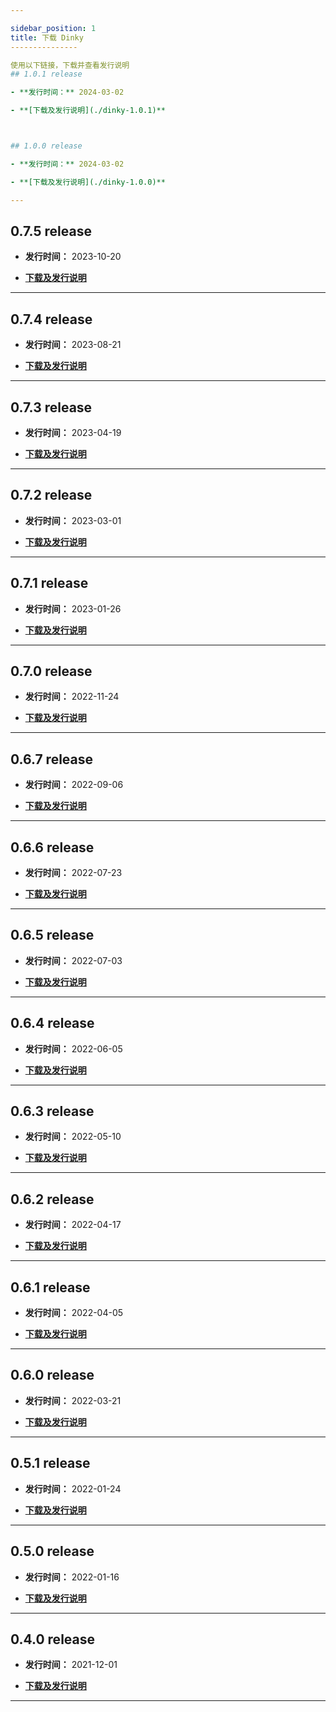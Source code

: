 ```yaml
---

sidebar_position: 1
title: 下载 Dinky
---------------

使用以下链接，下载并查看发行说明
## 1.0.1 release

- **发行时间：** 2024-03-02

- **[下载及发行说明](./dinky-1.0.1)**



## 1.0.0 release

- **发行时间：** 2024-03-02

- **[下载及发行说明](./dinky-1.0.0)**

---
```


## 0.7.5 release

- **发行时间：** 2023-10-20

- **[下载及发行说明](./dinky-0.7.5)**

---

## 0.7.4 release

- **发行时间：** 2023-08-21

- **[下载及发行说明](./dinky-0.7.4)**

---

## 0.7.3 release

- **发行时间：** 2023-04-19

- **[下载及发行说明](./dinky-0.7.3)**

---

## 0.7.2 release

- **发行时间：** 2023-03-01

- **[下载及发行说明](./dinky-0.7.2)**

---

## 0.7.1 release

- **发行时间：** 2023-01-26

- **[下载及发行说明](./dinky-0.7.1)**

---

## 0.7.0 release

- **发行时间：** 2022-11-24

- **[下载及发行说明](./dinky-0.7.0)**

---

## 0.6.7 release

- **发行时间：** 2022-09-06

- **[下载及发行说明](./dinky-0.6.7)**

---

## 0.6.6 release

- **发行时间：** 2022-07-23

- **[下载及发行说明](./dinky-0.6.6)**

---

## 0.6.5 release

- **发行时间：** 2022-07-03

- **[下载及发行说明](./dinky-0.6.5)**

---

## 0.6.4 release

- **发行时间：** 2022-06-05

- **[下载及发行说明](./dinky-0.6.4)**

---

## 0.6.3 release

- **发行时间：** 2022-05-10

- **[下载及发行说明](./dinky-0.6.3)**

---

## 0.6.2 release

- **发行时间：** 2022-04-17

- **[下载及发行说明](./dinky-0.6.2)**

---

## 0.6.1 release

- **发行时间：** 2022-04-05

- **[下载及发行说明](./dinky-0.6.1)**

---

## 0.6.0 release

- **发行时间：** 2022-03-21

- **[下载及发行说明](./dinky-0.6.0)**

---

## 0.5.1 release

- **发行时间：** 2022-01-24

- **[下载及发行说明](./dinky-0.5.1)**

---

## 0.5.0 release

- **发行时间：** 2022-01-16

- **[下载及发行说明](./dinky-0.5.0)**

---

## 0.4.0 release

- **发行时间：** 2021-12-01

- **[下载及发行说明](./dinky-0.4.0)**

---

